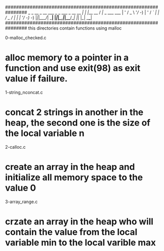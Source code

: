 ################################################################
                                 _ _            __
  _ __  ___ _ _ ___   _ __  __ _| | |___  __   / _|_ _ ___ ___
 | '  \/ _ \ '_/ -_) | '  \/ _` | | / _ \/ _| |  _| '_/ -_) -_)
 |_|_|_\___/_| \___| |_|_|_\__,_|_|_\___/\__| |_| |_| \___\___|
################################################################
this directories contain functions using malloc

0-malloc_checked.c
# alloc memory to a pointer in a function and use exit(98) as exit value if failure.

1-string_nconcat.c
# concat 2 strings in another in the heap, the second one is the size of the local variable n

2-calloc.c
# create an array in the heap and initialize all memory space to the value 0

3-array_range.c
# crzate an array in the heap who will contain the value from the local variable min to the local varible max
